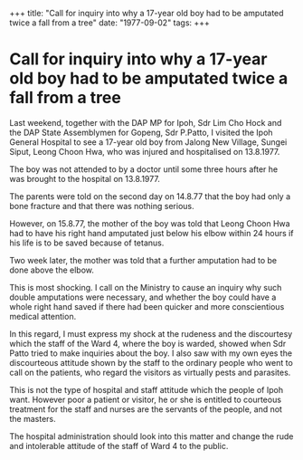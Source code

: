 +++ 
title: "Call for inquiry into why a 17-year old boy had to be amputated twice a fall from a tree"
date: "1977-09-02"
tags:
+++

# Call for inquiry into why a 17-year old boy had to be amputated twice a fall from a tree

Last weekend, together with the DAP MP for Ipoh, Sdr Lim Cho Hock and the DAP State Assemblymen for Gopeng, Sdr P.Patto, I visited the Ipoh General Hospital to see a 17-year old boy from Jalong New Village, Sungei Siput, Leong Choon Hwa, who was injured and hospitalised on 13.8.1977.

The boy was not attended to by a doctor until some three hours after he was brought to the hospital on 13.8.1977.</u>

The parents were told on the second day on 14.8.77 that the boy had only a bone fracture and that there was nothing serious.

However, on 15.8.77, the mother of the boy was told that Leong Choon Hwa had to have his right hand amputated just below his elbow within 24 hours if his life is to be saved because of tetanus.

Two week later, the mother was told that a further amputation had to be done above the elbow.

This is most shocking. I call on the Ministry to cause an inquiry why such double amputations were necessary, and whether the boy could have a whole right hand saved if there had been quicker and more conscientious medical attention.

In this regard, I must express my shock at the rudeness and the discourtesy which the staff of the Ward 4, where the boy is warded, showed when Sdr Patto tried to make inquiries about the boy. I also saw with my own eyes the discourteous attitude shown by the staff to the ordinary people who went to call on the patients, who regard the visitors as virtually pests and parasites.

This is not the type of hospital and staff attitude which the people of Ipoh want. However poor a patient or visitor, he or she is entitled to courteous treatment for the staff and nurses are the servants of the people, and not the masters.

The hospital administration should look into this matter and change the rude and intolerable attitude of the staff of Ward 4 to the public.
 
